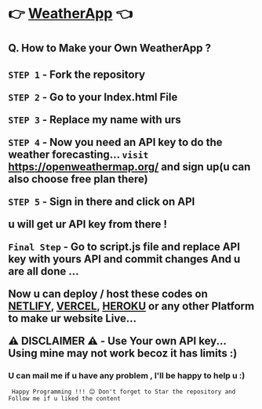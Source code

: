 # 👉 [WeatherApp](https://mausam-batao.netlify.app/) 👈

<h2>
Q. How to Make your Own WeatherApp ? </h2>

<h2> 


`STEP 1` - Fork the repository <br> 

`STEP 2` - Go to your Index.html File <br>

`STEP 3` - Replace my name with urs<br>

`STEP 4` - Now you need an API key to do the weather forecasting... `visit` https://openweathermap.org/ and sign up(u can also choose free plan there)<br>

`STEP 5` - Sign in there and click on API

u will get ur API key from there !

`Final Step` - Go to script.js file and replace API key with yours API and commit changes
And u are all done ...

Now u can deploy / host these codes on [NETLIFY](www.netlify.com/), [VERCEL](www.vercel.com/), [HEROKU](www.heroku.com/) or any other Platform to make ur website Live...

⚠️ DISCLAIMER ⚠️ - Use Your own API key... Using mine may not work becoz it has limits :)

<h3> U can mail me if u have any problem , I'll be happy to help u :)</h3>


     Happy Programming !!! 😊 Don't forget to Star the repository and Follow me if u liked the content 
